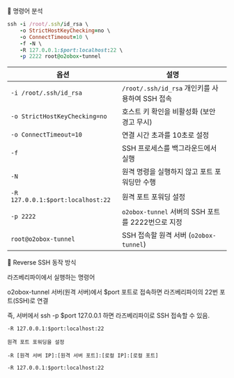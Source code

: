 🔹 명령어 분석

```ruby
ssh -i /root/.ssh/id_rsa \
    -o StrictHostKeyChecking=no \
    -o ConnectTimeout=10 \
    -f -N \
    -R 127.0.0.1:$port:localhost:22 \
    -p 2222 root@o2obox-tunnel
```

| 옵션                         | 설명 |
|------------------------------|----------------------------------------------|
| `-i /root/.ssh/id_rsa`       | `/root/.ssh/id_rsa` 개인키를 사용하여 SSH 접속 |
| `-o StrictHostKeyChecking=no` | 호스트 키 확인을 비활성화 (보안 경고 무시) |
| `-o ConnectTimeout=10`       | 연결 시간 초과를 10초로 설정 |
| `-f`                         | SSH 프로세스를 백그라운드에서 실행 |
| `-N`                         | 원격 명령을 실행하지 않고 포트 포워딩만 수행 |
| `-R 127.0.0.1:$port:localhost:22` | 원격 포트 포워딩 설정 |
| `-p 2222`                    | `o2obox-tunnel` 서버의 SSH 포트를 2222번으로 지정 |
| `root@o2obox-tunnel`         | SSH 접속할 원격 서버 (`o2obox-tunnel`) |


🔹 Reverse SSH 동작 방식

라즈베리파이에서 실행하는 명령어

o2obox-tunnel 서버(원격 서버)에서 $port 포트로 접속하면 라즈베리파이의 22번 포트(SSH)로 연결

즉, 서버에서 ssh -p $port 127.0.0.1 하면 라즈베리파이로 SSH 접속할 수 있음.


```less
-R 127.0.0.1:$port:localhost:22

원격 포트 포워딩을 설정

-R [원격 서버 IP]:[원격 서버 포트]:[로컬 IP]:[로컬 포트]

-R 127.0.0.1:$port:localhost:22
```




